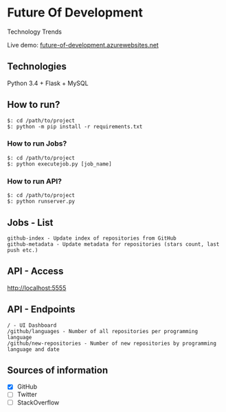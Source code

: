 # Future Of Development

Technology Trends

Live demo: [future-of-development.azurewebsites.net](http://future-of-development.azurewebsites.net)

## Technologies

Python 3.4 + Flask + MySQL

## How to run?

```
$: cd /path/to/project
$: python -m pip install -r requirements.txt
```

### How to run Jobs?

```
$: cd /path/to/project
$: python executejob.py [job_name]
```

### How to run API?

```
$: cd /path/to/project
$: python runserver.py
```

## Jobs - List

```
github-index - Update index of repositories from GitHub
github-metadata - Update metadata for repositories (stars count, last push etc.)
```

## API - Access

[http://localhost:5555](http://localhost:5555)

## API - Endpoints

```
/ - UI Dashboard
/github/languages - Number of all repositories per programming language
/github/new-repositories - Number of new repositories by programming language and date
```

## Sources of information

- [x] GitHub
- [ ] Twitter
- [ ] StackOverflow